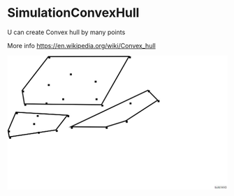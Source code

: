 # SimulationConvexHull

U can create Convex hull by many points

More info https://en.wikipedia.org/wiki/Convex_hull

![image](./screens/Screenshot_1.jpg?raw=true)
